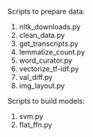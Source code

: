 Scripts to prepare data:

1. nltk_downloads.py
2. clean_data.py
3. get_transcripts.py
4. lemmatize_count.py
5. word_curator.py
6. vectorize_tf-idf.py
7. val_diff.py
8. img_layout.py

Scripts to build models:

1. svm.py
2. flat_ffn.py
